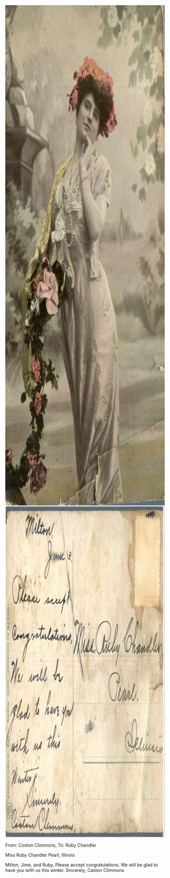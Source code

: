 <html><body><a href="/wp-content/uploads/1900/01/postcard-2014-20140407_17330471_0001.jpg"><img class="alignnone size-full wp-image-989" src="/wp-content/uploads/1900/01/postcard-2014-20140407_17330471_0001.jpg" alt="postcard-2014-20140407_17330471_0001" width="914" height="1578"></a> <a href="/wp-content/uploads/1900/01/postcard-2014-20140407_17302431_0002.jpg"><img class="alignnone size-full wp-image-990" src="/wp-content/uploads/1900/01/postcard-2014-20140407_17302431_0002.jpg" alt="postcard-2014-20140407_17302431_0002" width="1527" height="1043"></a><a href="http://107.170.91.122/wp-content/uploads/2014/04/postcard-2014-20140407_17302431_0002.jpg">
</a>

From: Coston Climmons, To: Ruby Chandler <a href="http://107.170.91.122/wp-content/uploads/2014/04/postcard-2014-20140407_17302431_0002.jpg">
</a>

Miss Ruby Chandler
Pearl, Illinois

Milton, Jime, and Ruby,
Please accept congratulations. We will be glad to have you with us this winter.
Sincerely,
Caston Climmons</body></html>